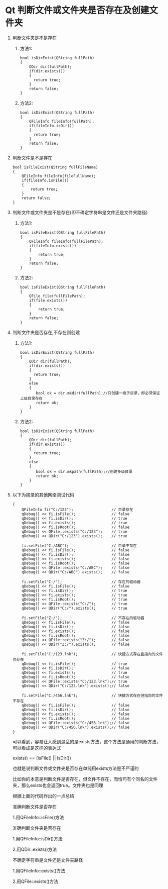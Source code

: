 # Qt 判断文件或文件夹是否存在及创建文件夹



1. 判断文件夹是不是存在

   1. 方法1:

      ```
      bool isDirExist(QString fullPath)
      {
          QDir dir(fullPath);
          if(dir.exists())
          {
            return true;
          }
          return false;
      }
      ```

   2. 方法2:

      ```
      bool isDirExist(QString fullPath)
      {
          QFileInfo fileInfo(fullPath);
          if(fileInfo.isDir())
          {
            return true;
          }
          return false;
      }
      ```

2. 判断文件是不是存在

   ```
   bool isFileExist(QString fullFileName)
   {
       QFileInfo fileInfo(fileFullName);
       if(fileInfo.isFile())
       {
           return true;
       }
       return false;
   }
   ```

3. 判断文件或文件夹是不是存在(即不确定字符串是文件还是文件夹路径)

   1. 方法1:

      ```
      bool isFileExist(QString fullFilePath)
      {
          QFileInfo fileInfo(fullFilePath);
          if(fileInfo.exists())
          {
              return true;
          }
          return false;
      }
      ```

   2. 方法2:

      ```
      bool isFileExist(QString fullFilePath)
      {
          QFile file(fullFilePath);
          if(file.exists())
          {
              return true;
          }
          return false;
      }
      ```

4. 判断文件夹是否存在,不存在则创建

   1. 方法1:

      ```
      bool isDirExist(QString fullPath)
      {
          QDir dir(fullPath);
          if(dir.exists())
          {
            return true;
          }
          else
          {
             bool ok = dir.mkdir(fullPath);//只创建一级子目录，即必须保证上级目录存在
             return ok;
          }
      }
      ```

   2. 方法2:

      ```
      bool isDirExist(QString fullPath)
      {
          QDir dir(fullPath);
          if(dir.exists())
          {
            return true;
          }
          else
          {
             bool ok = dir.mkpath(fullPath);//创建多级目录
             return ok;
          }
      }
      ```

5. 以下为摘录的其他网络测试代码

   ```
   {
       QFileInfo fi("C:/123");                 // 目录存在
       qDebug() << fi.isFile();                // false
       qDebug() << fi.isDir();                 // true
       qDebug() << fi.exists();                // true
       qDebug() << fi.isRoot();                // false
       qDebug() << QFile::exists("C:/123");    // true
       qDebug() << QDir("C:/123").exists();    // true

       fi.setFile("C:/ABC");                   // 目录不存在
       qDebug() << fi.isFile();                // false
       qDebug() << fi.isDir();                 // false
       qDebug() << fi.exists();                // false
       qDebug() << fi.isRoot();                // false
       qDebug() << QFile::exists("C:/ABC");    // false
       qDebug() << QDir("C:/ABC").exists();    // false

       fi.setFile("C:/");                      // 存在的驱动器
       qDebug() << fi.isFile();                // false
       qDebug() << fi.isDir();                 // true
       qDebug() << fi.exists();                // true
       qDebug() << fi.isRoot();                // true
       qDebug() << QFile::exists("C:/");       // true
       qDebug() << QDir("C:/").exists();       // true

       fi.setFile("Z:/");                      // 不存在的驱动器
       qDebug() << fi.isFile();                // false
       qDebug() << fi.isDir();                 // false
       qDebug() << fi.exists();                // false
       qDebug() << fi.isRoot();                // false
       qDebug() << QFile::exists("Z:/");       // false
       qDebug() << QDir("Z:/").exists();       // false

       fi.setFile("C:/123.lnk");               // 快捷方式存在且指向的文件也存在
       qDebug() << fi.isFile();                // true
       qDebug() << fi.isDir();                 // false
       qDebug() << fi.exists();                // true
       qDebug() << fi.isRoot();                // false
       qDebug() << QFile::exists("C:/123.lnk");// true
       qDebug() << QDir("C:/123.lnk").exists();// false

       fi.setFile("C:/456.lnk");               // 快捷方式存在但指向的文件不存在
       qDebug() << fi.isFile();                // false
       qDebug() << fi.isDir();                 // false
       qDebug() << fi.exists();                // false
       qDebug() << fi.isRoot();                // false
       qDebug() << QFile::exists("C:/456.lnk");// false
       qDebug() << QDir("C:/456.lnk").exists();// false
   }
   ```

   可以看到，容易让人感到混乱的是exists方法，这个方法是通用的判断方法，可以看成是这样的表达式

   exists() == (isFile() || isDir()) 

   也就是说判断文件或文件夹是否存在单纯用exists方法是不严谨的

   比如你的本意是判断文件是否存在，但文件不存在，而恰巧有个同名的文件夹，那么exists也会返回true。文件夹也是同理

   根据上面的代码作出的一点总结

   准确判断文件是否存在

   1.用QFileInfo::isFile()方法 

   准确判断文件夹是否存在

   1.用QFileInfo::isDir()方法

   2.用QDir::exists()方法 

   不确定字符串是文件还是文件夹路径

   1.用QFileInfo::exists()方法

   2.用QFile::exists()方法
